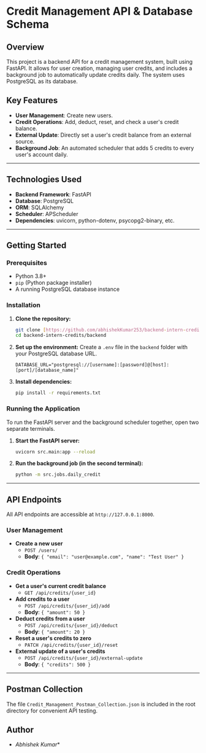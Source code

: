 # Credit Management API & Database Schema

## Overview

This project is a backend API for a credit management system, built using FastAPI. It allows for user creation, managing user credits, and includes a background job to automatically update credits daily. The system uses PostgreSQL as its database.

## Key Features

- **User Management**: Create new users.
- **Credit Operations**: Add, deduct, reset, and check a user's credit balance.
- **External Update**: Directly set a user's credit balance from an external source.
- **Background Job**: An automated scheduler that adds 5 credits to every user's account daily.

---

## Technologies Used

- **Backend Framework**: FastAPI
- **Database**: PostgreSQL
- **ORM**: SQLAlchemy
- **Scheduler**: APScheduler
- **Dependencies**: uvicorn, python-dotenv, psycopg2-binary, etc.

---

## Getting Started

### Prerequisites

- Python 3.8+
- `pip` (Python package installer)
- A running PostgreSQL database instance

### Installation

1. **Clone the repository:**

    ```bash
    git clone [https://github.com/abhishekKumar253/backend-intern-credits.git](https://github.com/abhishekKumar253/backend-intern-credits.git)
    cd backend-intern-credits/backend
    ```

2. **Set up the environment:**
    Create a `.env` file in the `backend` folder with your PostgreSQL database URL.

    ```env
    DATABASE_URL="postgresql://[username]:[password]@[host]:[port]/[database_name]"
    ```

3. **Install dependencies:**

    ```bash
    pip install -r requirements.txt
    ```

### Running the Application

To run the FastAPI server and the background scheduler together, open two separate terminals.

1. **Start the FastAPI server:**

    ```bash
    uvicorn src.main:app --reload
    ```

2. **Run the background job (in the second terminal):**

    ```bash
    python -m src.jobs.daily_credit
    ```

---

## API Endpoints

All API endpoints are accessible at `http://127.0.0.1:8000`.

### User Management

- **Create a new user**
  - `POST /users/`
  - **Body**: `{ "email": "user@example.com", "name": "Test User" }`

### Credit Operations

- **Get a user's current credit balance**
  - `GET /api/credits/{user_id}`
- **Add credits to a user**
  - `POST /api/credits/{user_id}/add`
  - **Body**: `{ "amount": 50 }`
- **Deduct credits from a user**
  - `POST /api/credits/{user_id}/deduct`
  - **Body**: `{ "amount": 20 }`
- **Reset a user's credits to zero**
  - `PATCH /api/credits/{user_id}/reset`
- **External update of a user's credits**
  - `POST /api/credits/{user_id}/external-update`
  - **Body**: `{ "credits": 500 }`

---

## Postman Collection

The file `Credit_Management_Postman_Collection.json` is included in the root directory for convenient API testing.

## Author

- *Abhishek Kumar**
